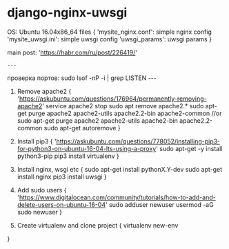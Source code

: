 # django-nginx-uwsgi

OS: Ubuntu 16.04x86_64
files {
    'mysite_nginx.conf': simple nginx config
    'mysite_uwsgi.ini': simple uwsgi config
    'uwsgi_params': uwsgi params
}



main post: 'https://habr.com/ru/post/226419/'

    ---
проверка портов: sudo lsof -nP -i | grep LISTEN
    ---

1. Remove apache2 { 'https://askubuntu.com/questions/176964/permanently-removing-apache2'
    service apache2 stop
    sudo apt remove apache2.*
    sudo apt-get purge apache2 apache2-utils apache2.2-bin apache2-common
        //or
    sudo apt-get purge apache2 apache2-utils apache2-bin apache2.2-common
    sudo apt-get autoremove
}

2. Install pip3 { 'https://askubuntu.com/questions/778052/installing-pip3-for-python3-on-ubuntu-16-04-lts-using-a-proxy'
    sudo apt-get -y install python3-pip
    pip3 install virtualenv
}

3. Install nginx, wsgi etc {
    sudo apt-get install pythonX.Y-dev
    sudo apt-get install nginx
    pip3 install uwsgi
}

4. Add sudo users { 'https://www.digitalocean.com/community/tutorials/how-to-add-and-delete-users-on-ubuntu-16-04'
    sudo adduser newuser
    usermod -aG sudo newuser
}

5. Create virtualenv and clone project {
    virtualenv new-env
    
}